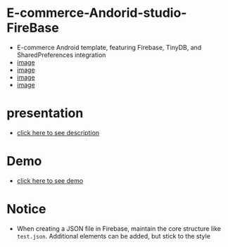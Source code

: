 # E-commerce-Andorid-studio-FireBase
- E-commerce Android template, featuring Firebase, TinyDB, and SharedPreferences integration
 - [image](image1.png)
 - [image](image2.png)
 - [image](image3.png)
 - [image](image4.png)
# presentation
- [click here to see description](projetappli.pdf)

# Demo

- [click here to see demo ](https://drive.google.com/drive/folders/1-v3LHgxzy9_hhk2FXSfSnJy5nxIxEh2a)

# Notice 

- When creating a JSON file in Firebase, maintain the core structure like `test.json`. Additional elements can be added, but stick to the style

